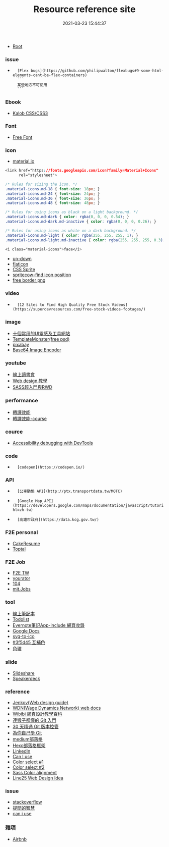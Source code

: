﻿---
title: Resource reference site 
date: 2021-03-23 15:44:37
categories: Resource
tags:
	- sub-Resource
---

*   [Root](../README.md)

### issue
*		[Flex bugs](https://github.com/philipwalton/flexbugs#9-some-html-elements-cant-be-flex-containers)
		```
		某些地方不可使用
		```

### Ebook
*	[Kalob CSS/CSS3](https://cdn.kalob.io/books/CSSMasterclassBook.pdf?year=2018)

### Font
*   [Free Font](http://allfont.net/free/)

### icon
*   [material.io](https://material.io/tools/icons/)  

```css
<link href="https://fonts.googleapis.com/icon?family=Material+Icons"
      rel="stylesheet">

/* Rules for sizing the icon. */
.material-icons.md-18 { font-size: 18px; }
.material-icons.md-24 { font-size: 24px; }
.material-icons.md-36 { font-size: 36px; }
.material-icons.md-48 { font-size: 48px; }

/* Rules for using icons as black on a light background. */
.material-icons.md-dark { color: rgba(0, 0, 0, 0.54); }
.material-icons.md-dark.md-inactive { color: rgba(0, 0, 0, 0.26); }

/* Rules for using icons as white on a dark background. */
.material-icons.md-light { color: rgba(255, 255, 255, 1); }
.material-icons.md-light.md-inactive { color: rgba(255, 255, 255, 0.3); }

<i class="material-icons">face</i>
```
*   [up-down](https://www.flaticon.com/free-icons/up-down)
*   [flaticon](https://www.flaticon.com/)
*   [CSS Sprite](https://spritegen.website-performance.org/)
*   [spritecow-find icon position](http://www.spritecow.com/)
*   [free border png](https://www.freeiconspng.com/images/borders-png)

### video
*		[12 Sites to Find High Quality Free Stock Videos](https://superdevresources.com/free-stock-videos-footages/)

### image
*   [十個常用的UI靈感及工具網站](https://medium.com/as-a-product-designer/%E5%8D%81%E5%80%8B%E5%B8%B8%E7%94%A8%E7%9A%84ui%E9%9D%88%E6%84%9F%E5%8F%8A%E5%B7%A5%E5%85%B7%E7%B6%B2%E7%AB%99-4b21d4c0a5ac)
*   [TemplateMonster(free psd)](https://www.templatemonster.com/free-templates.php)
*   [pixabay](https://pixabay.com)
*   [Base64 Image Encoder](https://www.base64-image.de/)


### youtube
*   [線上讀書會](https://www.youtube.com/user/polo13999/feed)
*   [Web design 教學](https://www.youtube.com/user/LevelUpTuts/playlists)
*   [SASS超入門與RWD](https://www.youtube.com/watch?v=Kp7B_3TrQjg)


### performance
*	[轉譯效能](https://developers.google.com/web/fundamentals/performance/rendering/)
*	[轉譯效能-course](https://www.udacity.com/course/browser-rendering-optimization--ud860)


### cource
*	[Accessibility debugging with DevTools](https://moderndevtools.com/lessons/14)

### code 
*		[codepen](https://codepen.io/)

### API
*		[公車動態 API](http://ptx.transportdata.tw/MOTC)
*		[Google Map API](https://developers.google.com/maps/documentation/javascript/tutorial?hl=zh-tw)
*		[高雄市政府](https://data.kcg.gov.tw/)

### F2E personal
*   [CakeResume](https://www.cakeresume.com/search?query=%E5%89%8D%E7%AB%AF&page=1)
*   [Toptal ](https://www.toptal.com/front-end)

### F2E Job
*   [F2E TW](https://github.com/f2etw/jobs/issues)
*   [yourator](https://www.yourator.co/)
*   [104](https://www.104.com.tw/jobs/main/)
*   [mit.Jobs](https://mit.jobs/jobs?utf8=%E2%9C%93&search=%E5%89%8D%E7%AB%AF&c=)

### tool
*   [線上筆記本](https://trello.com/)
*   [Todolist](https://todoist.com/)
*   [Evernote筆記App-include 網頁收錄](https://evernote.com/intl/zh-tw)
*   [Google Docs](https://www.google.com.tw/intl/zh-TW/docs/about/)
*   [svg-to-ico](https://www.aconvert.com/icon/svg-to-ico/)
*   [#3f5d45 互補色](https://encycolorpedia.cn/3f5d45)
*   [色環](https://www.toolskk.com/color?color=%23123456)

### slide
*   [Slideshare](https://www.slideshare.net/)
*   [Speakerdeck](https://speakerdeck.com/)

### reference
*   [Jenkov(Web design guide)](http://tutorials.jenkov.com/)
*   [WDN(Wage Dynamics Network) web docs](https://developer.mozilla.org/zh-TW/)
*   [Wibibi 網頁設計教學百科](http://www.wibibi.com/)
*   [連猴子都懂的 Git 入門](https://backlog.com/git-tutorial/tw/)
*   [30 天精通 Git 版本控管](https://github.com/doggy8088/Learn-Git-in-30-days)
*   [為你自己學 Git](https://gitbook.tw/?utm_source=hexschool&utm_campaign=IT)
*   [medium部落格](https://medium.com/)
*   [Hexo部落格框架](https://hexo.io/zh-tw/index.html)
*   [LinkedIn](https://www.linkedin.com)
*   [Can I use](https://caniuse.com/#tables)
*   [Color select #1](https://www.w3schools.com/colors/colors_names.asp)
*   [Color select #2](https://www.w3schools.com/colors/colors_picker.asp)
*   [Sass Color alignment](http://jim-nielsen.com/sassme/)
*   [Line25 Web Design Idea](https://line25.com/)


### issue
*   [stackoverflow](https://stackoverflow.com/)
*   [提問的智慧](https://github.com/ryanhanwu/How-To-Ask-Questions-The-Smart-Way#%E5%9C%A8%E6%8F%90%E5%95%8F%E4%B9%8B%E5%89%8D)
*   [can i use](https://caniuse.com/)

### 雜項
*   [Airbnb](https://www.airbnb.com.tw/)











